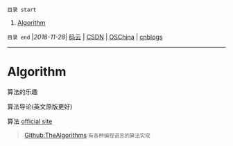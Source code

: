 `目录 start`
 
1. [Algorithm](#algorithm)

`目录 end` |_2018-11-28_| [码云](https://gitee.com/gin9) | [CSDN](http://blog.csdn.net/kcp606) | [OSChina](https://my.oschina.net/kcp1104) | [cnblogs](http://www.cnblogs.com/kuangcp)
****************************************
# Algorithm

算法的乐趣

算法导论(英文原版更好)

算法 [official site](https://algs4.cs.princeton.edu/home/)

> [Github:TheAlgorithms](https://github.com/TheAlgorithms) `有各种编程语言的算法实现`

